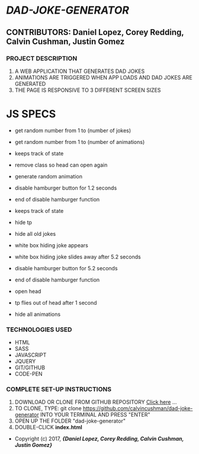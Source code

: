 # _DAD-JOKE-GENERATOR_

## CONTRIBUTORS: **Daniel Lopez, Corey Redding, Calvin Cushman, Justin Gomez**

### PROJECT DESCRIPTION

1. A WEB APPLICATION THAT GENERATES DAD JOKES
2. ANIMATIONS ARE TRIGGERED WHEN APP LOADS AND DAD JOKES ARE GENERATED
3. THE PAGE IS RESPONSIVE TO 3 DIFFERENT SCREEN SIZES

# JS SPECS
* get random number from 1 to (number of jokes)

* get random number from 1 to (number of animations)

* keeps track of state

* remove class so head can open again

* generate random animation

* disable hamburger button for 1.2 seconds

* end of disable hamburger function

* keeps track of state

* hide tp

* hide all old jokes

* white box hiding joke appears

* white box hiding joke slides away after 5.2 seconds

* disable hamburger button for 5.2 seconds

* end of disable hamburger function

* open head

* tp flies out of head after 1 second

* hide all animations

### TECHNOLOGIES USED
* HTML
* SASS
* JAVASCRIPT
* JQUERY
* GIT/GITHUB
* CODE-PEN

### COMPLETE SET-UP INSTRUCTIONS
1. DOWNLOAD OR CLONE FROM GITHUB REPOSITORY [Click here](https://github.com/calvincushman/dad-joke-generator) ...
2. TO CLONE, TYPE: git clone https://github.com/calvincushman/dad-joke-generator INTO YOUR TERMINAL AND PRESS "ENTER"
3. OPEN UP THE FOLDER "dad-joke-generator"
4. DOUBLE-CLICK **index.html**

* Copyright (c) 2017, **_{Daniel Lopez, Corey Redding, Calvin Cushman, Justin Gomez}_**
